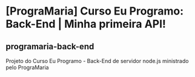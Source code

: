 # [PrograMaria] Curso Eu Programo: Back-End | Minha primeira API!
## programaria-back-end


Projeto do Curso Eu Programo - Back-End de servidor node.js ministrado pelo PrograMaria 
